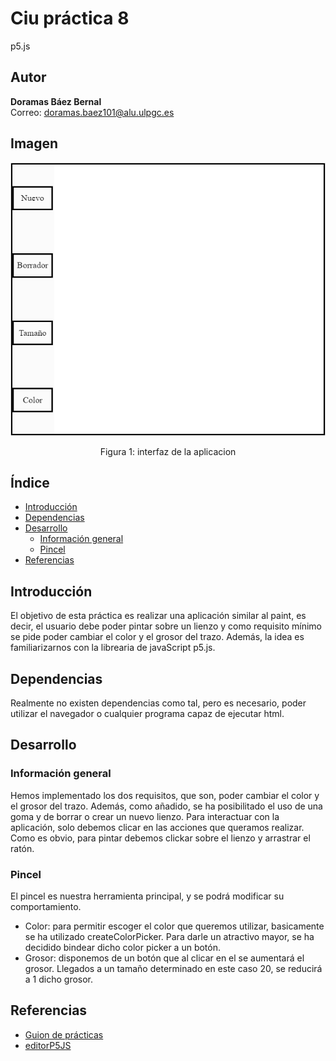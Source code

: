 # Ciu práctica 8
p5.js
## Autor 
**Doramas Báez Bernal** <br/>
Correo: doramas.baez101@alu.ulpgc.es

## Imagen
<div align="center">
  <img src="paint.png" alt="captura de la práctica 8">
  <p align="center">
    Figura 1: interfaz de la aplicacion
  </p>
</div>

## Índice
* [Introducción](#introducción)
* [Dependencias](#dependencias) 
* [Desarrollo](#desarrollo)
    * [Información general](#informaciónGeneral)
    * [Pincel](#pincel)
* [Referencias](#referencias)

## Introducción
El objetivo de esta práctica es realizar una aplicación similar al paint, es decir, el usuario debe poder pintar sobre un lienzo y como requisito mínimo se pide poder cambiar el color y el grosor del trazo. Además, la idea es familiarizarnos con la librearia de javaScript p5.js.


## Dependencias
Realmente no existen dependencias como tal, pero es necesario, poder utilizar el navegador o cualquier programa capaz de ejecutar html.
 

## Desarrollo

### Información general <a id="informaciónGeneral"></a>

Hemos implementado los dos requisitos, que son, poder cambiar el color y el grosor del trazo. Además, como añadido, se ha posibilitado el uso de una goma y de borrar o crear un nuevo lienzo. Para interactuar con la aplicación, solo debemos clicar en las acciones que queramos realizar. Como es obvio, para pintar debemos clickar sobre el lienzo y arrastrar el ratón.

### Pincel <a id="pincel"></a> 
El pincel es nuestra herramienta principal, y se podrá modificar su comportamiento.
 - Color: para permitir escoger el color que queremos utilizar, basicamente se ha utilizado createColorPicker. Para darle un atractivo mayor, se ha decidido bindear dicho color picker a un botón.
 - Grosor: disponemos de un botón que al clicar en el se aumentará el grosor. Llegados a un tamaño determinado en este caso 20, se reducirá a 1 dicho grosor.


## Referencias

* [Guion de prácticas](https://cv-aep.ulpgc.es/cv/ulpgctp20/pluginfile.php/126724/mod_resource/content/22/CIU_Pr_cticas.pdf)
* [editorP5JS](https://editor.p5js.org/)
